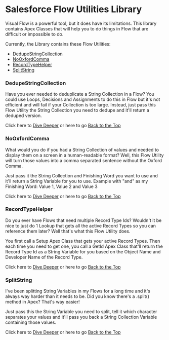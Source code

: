 # Salesforce Flow Utilities Library
Visual Flow is a powerful tool, but it does have its limitations. This library contains Apex Classes that will help you to do things in Flow that are difficult or impossible to do.

Currently, the Library contains these Flow Utilities:
* [DedupeStringCollection](#dedupestringcollection)
* [NoOxfordComma](#nooxfordcomma)
* [RecordTypeHelper](#recordtypehelper)
* [SplitString](#splitstring)

### DedupeStringCollection
Have you ever needed to deduplicate a String Collection in a Flow? You could use Loops, Decisions and Assignments to do this in Flow but it's not efficient and will fail if your Collection is too large. Instead, just pass this Flow Utility the String Collection you need to dedupe and it'll return a deduped version.  

Click here to [Dive Deeper](./DedupeStringCollection) or here to go [Back to the Top](#salesforce-flow-utilities-library)

### NoOxfordComma
What would you do if you had a String Collection of values and needed to display them on a screen in a human-readable format? Well, this Flow Utility will turn those values into a comma separated sentence without the Oxford Comma.

Just pass it the String Collection and Finishing Word you want to use and it'll return a String Variable for you to use. Example with "and" as my Finishing Word: Value 1, Value 2 and Value 3  

Click here to [Dive Deeper](./NoOxfordComma) or here to go [Back to the Top](#salesforce-flow-utilities-library)

### RecordTypeHelper
Do you ever have Flows that need multiple Record Type Ids? Wouldn't it be nice to just do 1 Lookup that gets all the active Record Types so you can reference them later? Well that's what this Flow Utility does.

You first call a Setup Apex Class that gets your active Record Types. Then each time you need to get one, you call a GetId Apex Class that'll return the Record Type Id as a String Variable for you based on the Object Name and Developer Name of the Record Type.  

Click here to [Dive Deeper](./RecordTypeHelper) or here to go [Back to the Top](#salesforce-flow-utilities-library)

### SplitString
I've been splitting String Variables in my Flows for a long time and it's always way harder than it needs to be. Did you know there's a .split() method in Apex? That's way easier!

Just pass this the String Variable you need to split, tell it which character separates your values and it'll pass you back a String Collection Variable containing those values.  

Click here to [Dive Deeper](./SplitString) or here to go [Back to the Top](#salesforce-flow-utilities-library)
